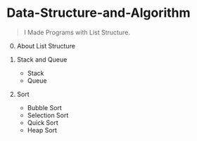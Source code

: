 # Data-Structure-and-Algorithm

> I Made Programs with List Structure.

0. About List Structure

1. Stack and Queue
   - Stack
   - Queue
   
2. Sort
   - Bubble Sort
   - Selection Sort
   - Quick Sort
   - Heap Sort
 

